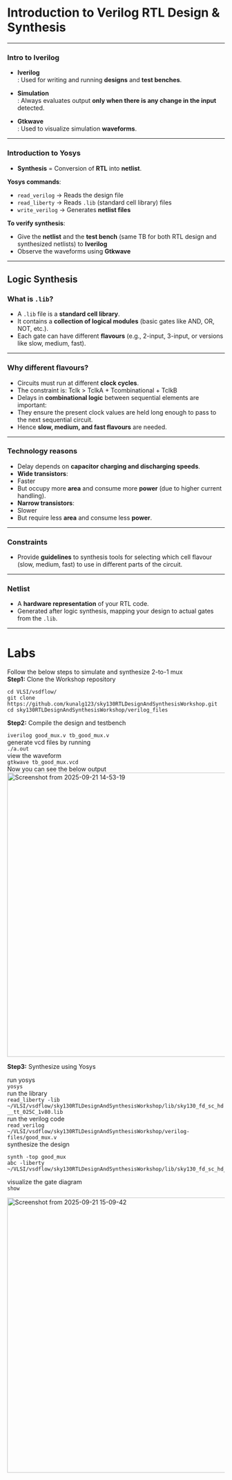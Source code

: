 # Introduction to Verilog RTL Design & Synthesis

----

### Intro to Iverilog  
- **Iverilog**  
  : Used for writing and running **designs** and **test benches**.  

- **Simulation**  
  : Always evaluates output **only when there is any change in the input** detected.  

- **Gtkwave**  
  : Used to visualize simulation **waveforms**.  

---

### Introduction to Yosys  
- **Synthesis** = Conversion of **RTL** into **netlist**.  

**Yosys commands**:  
- `read_verilog` → Reads the design file  
- `read_liberty` → Reads `.lib` (standard cell library) files  
- `write_verilog` → Generates **netlist files**  

**To verify synthesis**:  
- Give the **netlist** and the **test bench** (same TB for both RTL design and synthesized netlists) to **Iverilog**  
- Observe the waveforms using **Gtkwave**  

---

## Logic Synthesis

### What is `.lib`?
- A `.lib` file is a **standard cell library**.  
- It contains a **collection of logical modules** (basic gates like AND, OR, NOT, etc.).  
- Each gate can have different **flavours** (e.g., 2-input, 3-input, or versions like slow, medium, fast).

---

### Why different flavours?
- Circuits must run at different **clock cycles**.  
- The constraint is: Tclk > TclkA + Tcombinational + TclkB
- Delays in **combinational logic** between sequential elements are important:  
- They ensure the present clock values are held long enough to pass to the next sequential circuit.  
- Hence **slow, medium, and fast flavours** are needed.

---

### Technology reasons
- Delay depends on **capacitor charging and discharging speeds**.  
- **Wide transistors**:  
- Faster  
- But occupy more **area** and consume more **power** (due to higher current handling).  
- **Narrow transistors**:  
- Slower  
- But require less **area** and consume less **power**.

---

### Constraints
- Provide **guidelines** to synthesis tools for selecting which cell flavour (slow, medium, fast) to use in different parts of the circuit.

---

### Netlist
- A **hardware representation** of your RTL code.  
- Generated after logic synthesis, mapping your design to actual gates from the `.lib`.

---

# Labs
Follow the below steps to simulate and synthesize 2-to-1 mux  
**Step1:** Clone the Workshop repository  
```     
cd VLSI/vsdflow/  
git clone https://github.com/kunalg123/sky130RTLDesignAndSynthesisWorkshop.git  
cd sky130RTLDesignAndSynthesisWorkshop/verilog_files
```

**Step2:** Compile the design and testbench  
  
`iverilog good_mux.v tb_good_mux.v`  
generate vcd files by running  
`./a.out`  
view the waveform  
`gtkwave tb_good_mux.vcd`  
Now you can see the below output  
<img width="1007" height="658" alt="Screenshot from 2025-09-21 14-53-19" src="https://github.com/user-attachments/assets/8d70268e-9931-4be5-9241-c1e74ccb464a" />  


**Step3:** Synthesize using Yosys  
  
run yosys  
`yosys`  
run the library  
`read_liberty -lib ~/VLSI/vsdflow/sky130RTLDesignAndSynthesisWorkshop/lib/sky130_fd_sc_hd__tt_025C_1v80.lib`  
run the verilog code  
`read_verilog ~/VLSI/vsdflow/sky130RTLDesignAndSynthesisWorkshop/verilog-files/good_mux.v`  
synthesize the design  
```
synth -top good_mux
abc -liberty ~/VLSI/vsdflow/sky130RTLDesignAndSynthesisWorkshop/lib/sky130_fd_sc_hd__tt_025C_1v80.lib
```
visualize the gate diagram  
`show`  
  
<img width="591" height="637" alt="Screenshot from 2025-09-21 15-09-42" src="https://github.com/user-attachments/assets/6d3234ca-d5bf-4cce-835d-1957870483bd" />

